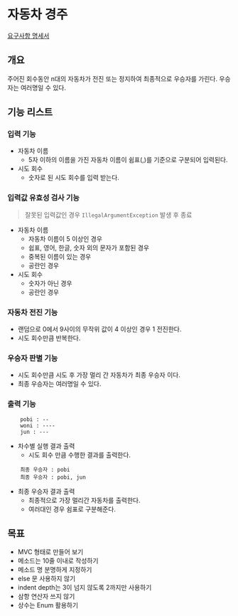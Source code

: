 자동차 경주
=====

[요구사항 명세서](https://drive.google.com/file/d/1nNEgVYpiEjrnepeDxD94wqZYrKMVnU19/view?usp=sharing)

개요
----
주어진 회수동안 n대의 자동차가 전진 또는 정지하여 최종적으로 우승자를 가린다.
우승자는 여러명일 수 있다.

기능 리스트
----

### 입력 기능
* 자동차 이름
    * 5자 이하의 이름을 가진 자동차 이름이 쉼표(,)를 기준으로 구분되어 입력된다.
* 시도 회수
    * 숫자로 된 시도 회수를 입력 받는다.

### 입력값 유효성 검사 기능
> 잘못된 입력값인 경우 `IllegalArgumentException` 발생 후 종료

* 자동차 이름
    * 자동차 이름이 5 이상인 경우
    * 쉽표, 영어, 한글, 숫자 외의 문자가 포함된 경우
    * 중복된 이름이 있는 경우
    * 공란인 경우
* 시도 회수
    * 숫자가 아닌 경우
    * 공란인 경우

### 자동차 전진 기능
* 랜덤으로 0에서 9사이의 무작위 값이 4 이상인 경우 1 전진한다.
* 시도 회수만큼 반복한다.

### 우승자 판별 기능
* 시도 회수만큼 시도 후 가장 멀리 간 자동차가 최종 우승자 이다.
* 최종 우승자는 여러명일 수 있다.

### 출력 기능
```
    pobi : --
    woni : ----
    jun : ---
```
* 차수별 실행 결과 출력
    * 시도 회수 만큼 수행한 결과를 출력한다.

```
    최종 우승자 : pobi
    최종 우승자 : pobi, jun
```
* 최종 우승자 결과 출력
    * 최종적으로 가장 멀리간 자동차를 출력한다.
    * 여러대인 경우 쉼표로 구분해준다.

목표
----
* MVC 형태로 만들어 보기
* 메소드는 10줄 이내로 작성하기
* 메소드 명 분명하게 지정하기
* else 문 사용하지 않기
* indent depth는 3이 넘지 않도록 2까지만 사용하기
* 삼항 연산자 쓰지 않기
* 상수는 Enum 활용하기